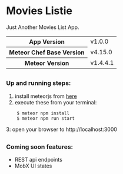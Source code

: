 # Movies Listie

Just Another Movies List App.

<table>
  <tbody>
    <tr>
      <th>App Version</th>
      <td>v1.0.0</td>
    </tr>
    <tr>
      <th>Meteor Chef Base Version</th>
      <td>v4.15.0</td>
    </tr>
    <tr>
      <th>Meteor Version</th>
      <td>v1.4.4.1</td>
    </tr>
  </tbody>
</table>

##
### Up and running steps:
1. install meteorjs from [here](https://www.meteor.com/install)
2. execute these from your terminal:
```
 	$ meteor npm install
	$ meteor npm run start
```
3: open your browser to http://localhost:3000

##
### Coming soon features:
* REST api endpoints
* MobX UI states


